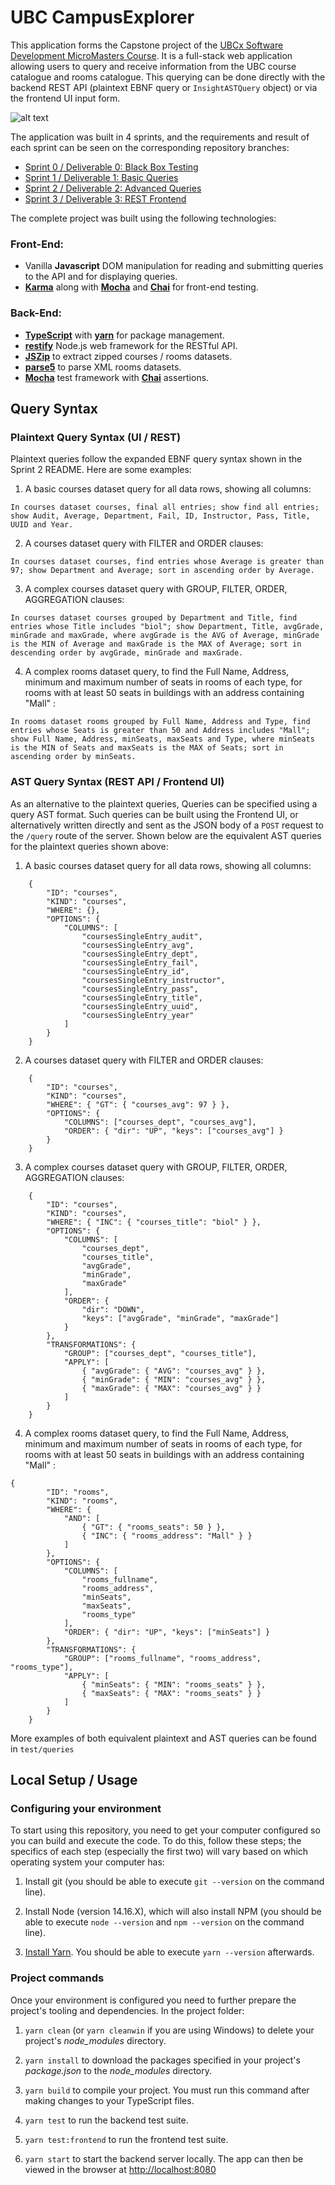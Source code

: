 # UBC CampusExplorer

This application forms the Capstone project of the [UBCx Software Development MicroMasters Course](https://www.edx.org/micromasters/ubcx-software-development). It is a full-stack web application allowing users to query and receive information from the UBC course catalogue and rooms catalogue. This querying can be done directly with the backend REST API (plaintext EBNF query or `InsightASTQuery` object) or via the frontend UI input form.

![alt text](./CampusExplorer.JPG)

The application was built in 4 sprints, and the requirements and result of each sprint can be seen on the corresponding repository branches:

-   [Sprint 0 / Deliverable 0: Black Box Testing](https://github.com/PLCoster/ubc_softdev_capstone/tree/d0)
-   [Sprint 1 / Deliverable 1: Basic Queries](https://github.com/PLCoster/ubc_softdev_capstone/tree/d1)
-   [Sprint 2 / Deliverable 2: Advanced Queries](https://github.com/PLCoster/ubc_softdev_capstone/tree/d2)
-   [Sprint 3 / Deliverable 3: REST Frontend](https://github.com/PLCoster/ubc_softdev_capstone/tree/d3)

The complete project was built using the following technologies:

### Front-End:

-   Vanilla **Javascript** DOM manipulation for reading and submitting queries to the API and for displaying queries.
-   **[Karma](https://karma-runner.github.io/6.4/index.html)** along with **[Mocha](https://mochajs.org/)** and **[Chai](https://www.chaijs.com/)** for front-end testing.

### Back-End:

-   **[TypeScript](https://www.typescriptlang.org/)** with **[yarn](https://yarnpkg.com/)** for package management.
-   **[restify](http://restify.com/)** Node.js web framework for the RESTful API.
-   **[JSZip](https://www.npmjs.com/package/jszip)** to extract zipped courses / rooms datasets.
-   **[parse5](https://www.npmjs.com/package/parse5)** to parse XML rooms datasets.
-   **[Mocha](https://mochajs.org/)** test framework with **[Chai](https://www.chaijs.com/)** assertions.

## Query Syntax

### Plaintext Query Syntax (UI / REST)

Plaintext queries follow the expanded EBNF query syntax shown in the Sprint 2 README. Here are some examples:

1. A basic courses dataset query for all data rows, showing all columns:

```
In courses dataset courses, final all entries; show find all entries; show Audit, Average, Department, Fail, ID, Instructor, Pass, Title, UUID and Year.
```

2. A courses dataset query with FILTER and ORDER clauses:

```
In courses dataset courses, find entries whose Average is greater than 97; show Department and Average; sort in ascending order by Average.
```

3. A complex courses dataset query with GROUP, FILTER, ORDER, AGGREGATION clauses:

```
In courses dataset courses grouped by Department and Title, find entries whose Title includes "biol"; show Department, Title, avgGrade, minGrade and maxGrade, where avgGrade is the AVG of Average, minGrade is the MIN of Average and maxGrade is the MAX of Average; sort in descending order by avgGrade, minGrade and maxGrade.
```

4. A complex rooms dataset query, to find the Full Name, Address, minimum and maximum number of seats in rooms of each type, for rooms with at least 50 seats in buildings with an address containing "Mall" :

```
In rooms dataset rooms grouped by Full Name, Address and Type, find entries whose Seats is greater than 50 and Address includes "Mall"; show Full Name, Address, minSeats, maxSeats and Type, where minSeats is the MIN of Seats and maxSeats is the MAX of Seats; sort in ascending order by minSeats.
```

### AST Query Syntax (REST API / Frontend UI)

As an alternative to the plaintext queries, Queries can be specified using a query AST format. Such queries can be built using the Frontend UI, or alternatively written directly and sent as the JSON body of a `POST` request to the `/query` route of the server. Shown below are the equivalent AST queries for the plaintext queries shown above:

1. A basic courses dataset query for all data rows, showing all columns:

```
    {
        "ID": "courses",
        "KIND": "courses",
        "WHERE": {},
        "OPTIONS": {
            "COLUMNS": [
                "coursesSingleEntry_audit",
                "coursesSingleEntry_avg",
                "coursesSingleEntry_dept",
                "coursesSingleEntry_fail",
                "coursesSingleEntry_id",
                "coursesSingleEntry_instructor",
                "coursesSingleEntry_pass",
                "coursesSingleEntry_title",
                "coursesSingleEntry_uuid",
                "coursesSingleEntry_year"
            ]
        }
    }
```

2. A courses dataset query with FILTER and ORDER clauses:

```
    {
        "ID": "courses",
        "KIND": "courses",
        "WHERE": { "GT": { "courses_avg": 97 } },
        "OPTIONS": {
            "COLUMNS": ["courses_dept", "courses_avg"],
            "ORDER": { "dir": "UP", "keys": ["courses_avg"] }
        }
    }
```

3. A complex courses dataset query with GROUP, FILTER, ORDER, AGGREGATION clauses:

```
    {
        "ID": "courses",
        "KIND": "courses",
        "WHERE": { "INC": { "courses_title": "biol" } },
        "OPTIONS": {
            "COLUMNS": [
                "courses_dept",
                "courses_title",
                "avgGrade",
                "minGrade",
                "maxGrade"
            ],
            "ORDER": {
                "dir": "DOWN",
                "keys": ["avgGrade", "minGrade", "maxGrade"]
            }
        },
        "TRANSFORMATIONS": {
            "GROUP": ["courses_dept", "courses_title"],
            "APPLY": [
                { "avgGrade": { "AVG": "courses_avg" } },
                { "minGrade": { "MIN": "courses_avg" } },
                { "maxGrade": { "MAX": "courses_avg" } }
            ]
        }
    }
```

4. A complex rooms dataset query, to find the Full Name, Address, minimum and maximum number of seats in rooms of each type, for rooms with at least 50 seats in buildings with an address containing "Mall" :

```
{
        "ID": "rooms",
        "KIND": "rooms",
        "WHERE": {
            "AND": [
                { "GT": { "rooms_seats": 50 } },
                { "INC": { "rooms_address": "Mall" } }
            ]
        },
        "OPTIONS": {
            "COLUMNS": [
                "rooms_fullname",
                "rooms_address",
                "minSeats",
                "maxSeats",
                "rooms_type"
            ],
            "ORDER": { "dir": "UP", "keys": ["minSeats"] }
        },
        "TRANSFORMATIONS": {
            "GROUP": ["rooms_fullname", "rooms_address", "rooms_type"],
            "APPLY": [
                { "minSeats": { "MIN": "rooms_seats" } },
                { "maxSeats": { "MAX": "rooms_seats" } }
            ]
        }
    }
```

More examples of both equivalent plaintext and AST queries can be found in `test/queries`

## Local Setup / Usage

### Configuring your environment

To start using this repository, you need to get your computer configured so you can build and execute the code. To do this, follow these steps; the specifics of each step (especially the first two) will vary based on which operating system your computer has:

1. Install git (you should be able to execute `git --version` on the command line).

1. Install Node (version 14.16.X), which will also install NPM (you should be able to execute `node --version` and `npm --version` on the command line).

1. [Install Yarn](https://yarnpkg.com/en/docs/install). You should be able to execute `yarn --version` afterwards.

### Project commands

Once your environment is configured you need to further prepare the project's tooling and dependencies. In the project folder:

1. `yarn clean` (or `yarn cleanwin` if you are using Windows) to delete your project's _node_modules_ directory.

1. `yarn install` to download the packages specified in your project's _package.json_ to the _node_modules_ directory.

1. `yarn build` to compile your project. You must run this command after making changes to your TypeScript files.

1. `yarn test` to run the backend test suite.

1. `yarn test:frontend` to run the frontend test suite.

1. `yarn start` to start the backend server locally. The app can then be viewed in the browser at [http://localhost:8080](http://localhost:8080)
